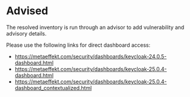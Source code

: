 # Advised

The resolved inventory is run through an advisor to add vulnerability and advisory
details.

Please use the following links for direct dashboard access:
* https://metaeffekt.com/security/dashboards/keycloak-24.0.5-dashboard.html
* https://metaeffekt.com/security/dashboards/keycloak-25.0.4-dashboard.html
* https://metaeffekt.com/security/dashboards/keycloak-25.0.4-dashboard_contextualized.html

